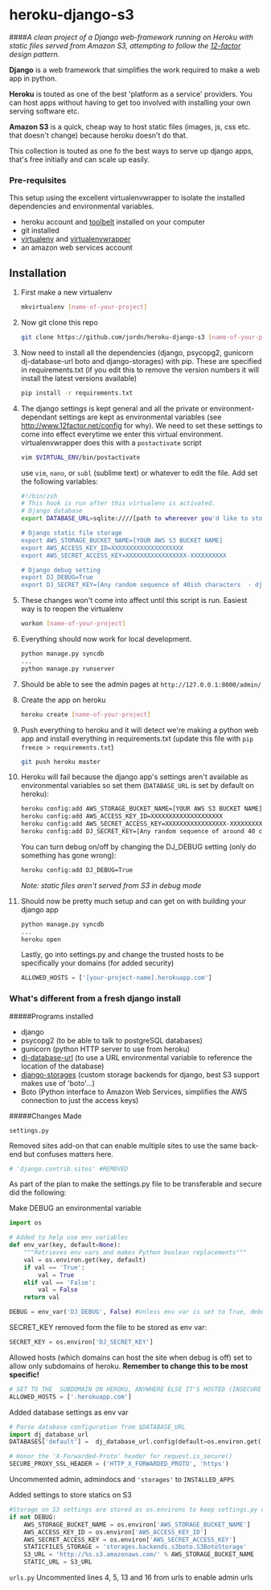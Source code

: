 heroku-django-s3
================

####*A clean project of a Django web-framework running on Heroku with static files served from Amazon S3, attempting to follow the [12-factor](http://www.12factor.net/) design pattern.*

**Django** is a web framework that simplifies the work required to make a web app in python.

**Heroku** is touted as one of the best 'platform as a service' providers. You can host apps without having to get too involved with installing your own serving software etc.

**Amazon S3** is a quick, cheap way to host static files (images, js, css etc. that doesn't change) because heroku doesn't do that.

This collection is touted as one fo the best ways to serve up django apps, that's free initially and can scale up easily.

### Pre-requisites
This setup using the excellent virtualenvwrapper to isolate the installed dependencies and environmental variables.

- heroku account and [toolbelt](https://toolbelt.heroku.com/) installed on your computer
- git installed
- [virtualenv](https://pypi.python.org/pypi/virtualenv) and [virtualenvwrapper](https://bitbucket.org/dhellmann/virtualenvwrapper)
- an amazon web services account

## Installation

1. First make a new virtualenv
		
	```bash
	mkvirtualenv [name-of-your-project]
	```

2. Now git clone this repo 

	```bash
	git clone https://github.com/jordn/heroku-django-s3 [name-of-your-project]
	```

3. Now 	need to install all the dependencies (django, psycopg2, gunicorn dj-database-url boto and django-storages) with pip. These are specified in requirements.txt (if you edit this to remove the version numbers it will install the latest versions available)

	```bash
	pip install -r requirements.txt
	```

4. The django settings is kept general and all the private or environment-dependant settings are kept as environmental variables (see http://www.12factor.net/config for why).
	We need to set these settings to come into effect everytime we enter this virtual environment. virtualenvwrapper does this with a `postactivate` script

	```bash
	vim $VIRTUAL_ENV/bin/postactivate 
	```

	use `vim`, `nano`, or `subl` (sublime text) or whatever to edit the file. Add set the following variables:

	```bash
	#!/bin/zsh
	# This hook is run after this virtualenv is activated.
	# Django database
	export DATABASE_URL=sqlite:////[path to whereever you'd like to store the sqlite (easiest) database for local dev]

	# Django static file storage
	export AWS_STORAGE_BUCKET_NAME=[YOUR AWS S3 BUCKET NAME]
	export AWS_ACCESS_KEY_ID=XXXXXXXXXXXXXXXXXXXX
	export AWS_SECRET_ACCESS_KEY=XXXXXXXXXXXXXXXXX-XXXXXXXXXX

	# Django debug setting
	export DJ_DEBUG=True
	export DJ_SECRET_KEY=[Any random sequence of 40ish characters  - django uses it for added security]
	```

5. These changes won't come into affect until this script is run. Easiest way is to reopen the virtualenv

	```bash
	workon [name-of-your-project]
	```

6. Everything should now work for local development.

	```bash
	python manage.py syncdb
	...
	python manage.py runserver
	```

7. Should be able to see the admin pages at `http://127.0.0.1:8000/admin/`

8. Create the app on heroku

	```bash
	heroku create [name-of-your-project]
	```

9. Push everything to heroku and it will detect we're making a python web app and install everything in requirements.txt (update this file with `pip freeze > requirements.txt`)

	```bash
	git push heroku master
	```

10. Heroku will fail because the django app's settings aren't available as environmental variables so set them (`DATABASE_URL` is set by default on heroku):

	```bash
	heroku config:add AWS_STORAGE_BUCKET_NAME=[YOUR AWS S3 BUCKET NAME]
	heroku config:add AWS_ACCESS_KEY_ID=XXXXXXXXXXXXXXXXXXXX
	heroku config:add AWS_SECRET_ACCESS_KEY=XXXXXXXXXXXXXXXXX-XXXXXXXXXX
	heroku config:add DJ_SECRET_KEY=[Any random sequence of around 40 characters django uses for added security]
	```

    You can turn debug on/off by changing the DJ_DEBUG setting (only do something has gone wrong):

	```bash
	heroku config:add DJ_DEBUG=True
	``` 
    	
    *Note: static files aren't served from S3 in debug mode*

11. Should now be pretty much setup and can get on with building your django app

	```bash
	python manage.py syncdb
	...
	heroku open
	```

    Lastly, go into settings.py and change the trusted hosts to be specifically your domains (for added security)

	```python
	ALLOWED_HOSTS = ['[your-project-name].herokuapp.com']
	```



### What's different from a fresh django install
	
#####Programs installed
 - django
 - psycopg2 (to be able to talk to postgreSQL databases)
 - gunicorn (python HTTP server to use from heroku)
 - [dj-database-url](https://github.com/kennethreitz/dj-database-url) (to use a URL environmental variable to reference the location of the database)
 - [django-storages](http://django-storages.readthedocs.org/en/latest/backends/amazon-S3.html) (custom storage backends for django, best S3 support makes use of 'boto'...)
 - Boto (Python interface to Amazon Web Services, simplifies the AWS connection to just the access keys)

#####Changes Made

`settings.py`

Removed sites add-on that can enable multiple sites to use the same back-end but confuses matters here.

```python
# 'django.contrib.sites' #REMOVED
```

As part of the plan to make the settings.py file to be transferable and secure did the following:

Make DEBUG an environmental variable

```python
import os 

# Added to help use env variables
def env_var(key, default=None):
    """Retrieves env vars and makes Python boolean replacements"""
    val = os.environ.get(key, default)
    if val == 'True':
        val = True
    elif val == 'False':
        val = False
    return val

DEBUG = env_var('DJ_DEBUG', False) #Unless env var is set to True, debug is off
```

SECRET_KEY removed form the file to be stored as env var:

```python
SECRET_KEY = os.environ['DJ_SECRET_KEY']
```

Allowed hosts (which domains can host the site when debug is off) set to allow only subdomains of heroku. **Remember to change this to be most specific!**
	
```python
# SET TO THE  SUBDOMAIN ON HEROKU, ANYWHERE ELSE IT'S HOSTED (INSECURE PRESENTLY)    <--------!!!!!
ALLOWED_HOSTS = ['.herokuapp.com']
```

Added database settings as env var
	
```python	
# Parse database configuration from $DATABASE_URL
import dj_database_url
DATABASES['default'] =  dj_database_url.config(default=os.environ.get('DATABASE_URL'))

# Honor the 'X-Forwarded-Proto' header for request.is_secure()
SECURE_PROXY_SSL_HEADER = ('HTTP_X_FORWARDED_PROTO', 'https')
```

Uncommented admin, admindocs and `'storages'` to `INSTALLED_APPS`

Added settings to store statics on S3
	
```python
#Storage on S3 settings are stored as os.environs to keep settings.py clean 
if not DEBUG:
	AWS_STORAGE_BUCKET_NAME = os.environ['AWS_STORAGE_BUCKET_NAME']
	AWS_ACCESS_KEY_ID = os.environ['AWS_ACCESS_KEY_ID']
	AWS_SECRET_ACCESS_KEY = os.environ['AWS_SECRET_ACCESS_KEY']
	STATICFILES_STORAGE = 'storages.backends.s3boto.S3BotoStorage'
	S3_URL = 'http://%s.s3.amazonaws.com/' % AWS_STORAGE_BUCKET_NAME
	STATIC_URL = S3_URL
```

`urls.py`
Uncommented lines 4, 5, 13 and 16 from urls to enable admin urls

